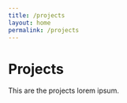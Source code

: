 ```yaml
---
title: /projects
layout: home
permalink: /projects
---
```


# Projects

This are the projects lorem ipsum.

